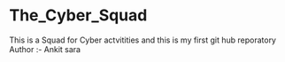 # The_Cyber_Squad
This is a Squad for Cyber actvitities and this is my first git hub reporatory
<br>
Author :- Ankit sara
